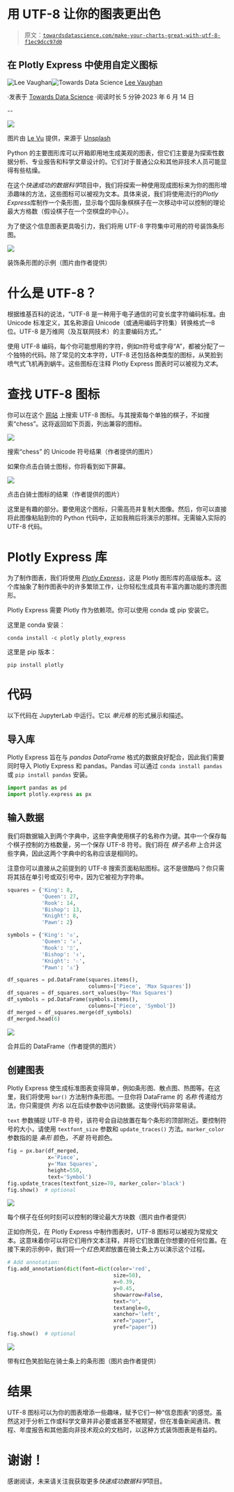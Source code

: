 # 用 UTF-8 让你的图表更出色

> 原文：[`towardsdatascience.com/make-your-charts-great-with-utf-8-f1ec9dcc97d0`](https://towardsdatascience.com/make-your-charts-great-with-utf-8-f1ec9dcc97d0)

## 在 Plotly Express 中使用自定义图标

[](https://medium.com/@lee_vaughan?source=post_page-----f1ec9dcc97d0--------------------------------)![Lee Vaughan](https://medium.com/@lee_vaughan?source=post_page-----f1ec9dcc97d0--------------------------------)[](https://towardsdatascience.com/?source=post_page-----f1ec9dcc97d0--------------------------------)![Towards Data Science](https://towardsdatascience.com/?source=post_page-----f1ec9dcc97d0--------------------------------) [Lee Vaughan](https://medium.com/@lee_vaughan?source=post_page-----f1ec9dcc97d0--------------------------------)

·发表于 [Towards Data Science](https://towardsdatascience.com/?source=post_page-----f1ec9dcc97d0--------------------------------) ·阅读时长 5 分钟·2023 年 6 月 14 日

--

![](img/5d0d9a25466dce66642e54b02e5357ec.png)

图片由 [Le Vu](https://unsplash.com/@xiaowuuuuuuu?utm_source=unsplash&utm_medium=referral&utm_content=creditCopyText) 提供，来源于 [Unsplash](https://unsplash.com/photos/hf92uVYPGr0?utm_source=unsplash&utm_medium=referral&utm_content=creditCopyText)

Python 的主要图形库可以开箱即用地生成美观的图表，但它们主要是为探索性数据分析、专业报告和科学文章设计的。它们对于普通公众和其他非技术人员可能显得有些枯燥。

在这个*快速成功的数据科学*项目中，我们将探索一种使用现成图标来为你的图形增添趣味的方法，这些图标可以被视为文本。具体来说，我们将使用流行的*Plotly Express*库制作一个条形图，显示每个国际象棋棋子在一次移动中可以控制的理论最大方格数（假设棋子在一个空棋盘的中心）。

为了使这个信息图表更具吸引力，我们将用 UTF-8 字符集中可用的符号装饰条形图。

![](img/b5e7c35bad22385e48f77bd73e84be97.png)

装饰条形图的示例（图片由作者提供）

# 什么是 UTF-8？

根据维基百科的说法，“UTF-8 是一种用于电子通信的可变长度字符编码标准。由 Unicode 标准定义，其名称源自 Unicode（或通用编码字符集）转换格式—8 位。UTF-8 是万维网（及互联网技术）的主要编码方式。”

使用 UTF-8 编码，每个你可能想用的字符，例如π符号或字母“A”，都被分配了一个独特的代码。除了常见的文本字符，UTF-8 还包括各种类型的图标，从笑脸到喷气式飞机再到蜗牛。这些图标在注释 Plotly Express 图表时可以被视为*文本*。

# 查找 UTF-8 图标

你可以在这个 [网站](https://www.compart.com/de/unicode/) 上搜索 UTF-8 图标。与其搜索每个单独的棋子，不如搜索“chess”。这将返回如下页面，列出兼容的图标。

![](img/3f313f531da2e7e6ff64ef583bb96dda.png)

搜索“chess” 的 Unicode 符号结果（作者提供的图片）

如果你点击白骑士图标，你将看到如下屏幕。

![](img/8ddf82aab465a6fb8c125ef1817efcdf.png)

点击白骑士图标的结果（作者提供的图片）

这里是有趣的部分。要使用这个图标，只需高亮并复制大图像。然后，你可以直接将此图像粘贴到你的 Python 代码中，正如我稍后将演示的那样。无需输入实际的 UTF-8 代码。

# Plotly Express 库

为了制作图表，我们将使用 [*Plotly Express*](https://plotly.com/python/plotly-express/)，这是 Plotly 图形库的高级版本。这个库抽象了制作图表中的许多繁琐工作，让你轻松生成具有丰富内置功能的漂亮图形。

Plotly Express 需要 Plotly 作为依赖项。你可以使用 conda 或 pip 安装它。

这里是 conda 安装：

`conda install -c plotly plotly_express`

这里是 pip 版本：

`pip install plotly`

# 代码

以下代码在 JupyterLab 中运行。它以 *单元格* 的形式展示和描述。

## 导入库

Plotly Express 旨在与 *pandas DataFrame* 格式的数据良好配合，因此我们需要同时导入 Plotly Express 和 pandas。Pandas 可以通过 `conda install pandas` 或 `pip install pandas` 安装。

```py
import pandas as pd
import plotly.express as px
```

## 输入数据

我们将数据输入到两个字典中，这些字典使用棋子的名称作为键。其中一个保存每个棋子控制的方格数量，另一个保存 UTF-8 符号。我们将在 *棋子名称* 上合并这些字典，因此这两个字典中的名称应该是相同的。

注意你可以直接从之前提到的 UTF-8 搜索页面粘贴图标。这不是很酷吗？你只需将其括在单引号或双引号中，因为它被视为字符串。

```py
squares = {'King': 8, 
           'Queen': 27, 
           'Rook': 14,
           'Bishop': 13,
           'Knight': 8, 
           'Pawn': 2}

symbols = {'King': '♔', 
           'Queen': '♕', 
           'Rook': '♖',
           'Bishop': '♗',
           'Knight': '♘', 
           'Pawn': '♙'}

df_squares = pd.DataFrame(squares.items(), 
                          columns=['Piece', 'Max Squares'])
df_squares = df_squares.sort_values(by='Max Squares')
df_symbols = pd.DataFrame(symbols.items(), 
                          columns=['Piece', 'Symbol'])
df_merged = df_squares.merge(df_symbols)
df_merged.head(6)
```

![](img/194e1d74c7e7cf8bd970afded68efcf2.png)

合并后的 DataFrame（作者提供的图片）

## 创建图表

Plotly Express 使生成标准图表变得简单，例如条形图、散点图、热图等。在这里，我们将使用 `bar()` 方法制作条形图。一旦你将 DataFrame 的 *名称* 传递给方法，你只需提供 *列名* 以在后续参数中访问数据。这使得代码非常易读。

`text` 参数捕捉 UTF-8 符号，该符号会自动放置在每个条形的顶部附近。要控制符号的大小，请使用 `textfont_size` 参数和 `update_traces()` 方法。`marker_color` 参数指的是 *条形* 颜色，*不是* 符号颜色。

```py
fig = px.bar(df_merged, 
             x='Piece', 
             y='Max Squares',
             height=550,
             text='Symbol')
fig.update_traces(textfont_size=70, marker_color='black')
fig.show()  # optional
```

![](img/c6da525a746f7da54483530da32553ad.png)

每个棋子在任何时刻可以控制的理论最大方块数（图片由作者提供）

正如你所见，在 Plotly Express 中制作图表时，UTF-8 图标可以被视为常规文本。这意味着你可以将它们用作文本注释，并将它们放置在你想要的任何位置。在接下来的示例中，我们将一个*红色笑脸*放置在骑士条上方以演示这个过程。

```py
# Add annotation:
fig.add_annotation(dict(font=dict(color='red',
                                  size=50),
                                  x=0.39,
                                  y=0.45,
                                  showarrow=False,
                                  text="☺",
                                  textangle=0,
                                  xanchor='left',
                                  xref="paper",
                                  yref="paper"))
fig.show()  # optional
```

![](img/9d6019bde4e2921847f96c655538e55a.png)

带有红色笑脸贴在骑士条上的条形图（图片由作者提供）

# 结果

UTF-8 图标可以为你的图表增添一些趣味，赋予它们一种“信息图表”的感觉。虽然这对于分析工作或科学文章并非必要或甚至不被期望，但在准备新闻通讯、教程、年度报告和其他面向非技术观众的文档时，以这种方式装饰图表是有益的。

# 谢谢！

感谢阅读，未来请关注我获取更多*快速成功数据科学*项目。
